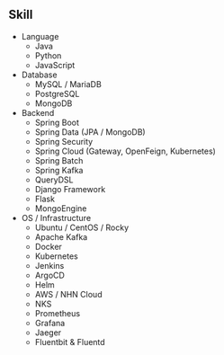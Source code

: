 ## Skill
- Language
  - Java
  - Python
  - JavaScript
- Database
  - MySQL / MariaDB
  - PostgreSQL
  - MongoDB
- Backend
  - Spring Boot
  - Spring Data (JPA / MongoDB)
  - Spring Security
  - Spring Cloud (Gateway, OpenFeign, Kubernetes)
  - Spring Batch
  - Spring Kafka
  - QueryDSL
  - Django Framework
  - Flask
  - MongoEngine
- OS / Infrastructure
  - Ubuntu / CentOS / Rocky
  - Apache Kafka
  - Docker
  - Kubernetes
  - Jenkins
  - ArgoCD
  - Helm
  - AWS / NHN Cloud
  - NKS
  - Prometheus
  - Grafana
  - Jaeger
  - Fluentbit & Fluentd
